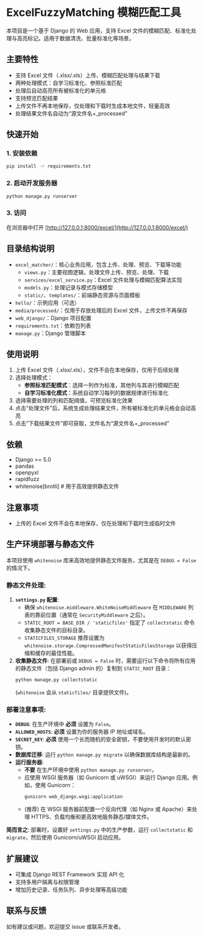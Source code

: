 # ExcelFuzzyMatching 模糊匹配工具

本项目是一个基于 Django 的 Web 应用，支持 Excel 文件的模糊匹配、标准化处理与高亮标记。适用于数据清洗、批量标准化等场景。

## 主要特性

- 支持 Excel 文件（.xlsx/.xls）上传、模糊匹配处理与结果下载
- 两种处理模式：自学习标准化、参照标准匹配
- 处理后自动高亮所有被标准化的单元格
- 支持预览匹配结果
- 上传文件不再本地保存，仅处理和下载时生成本地文件，轻量高效
- 处理结果文件名自动为“源文件名+_processed”

## 快速开始

### 1. 安装依赖

```bash
pip install -r requirements.txt
```

### 2. 启动开发服务器

```bash
python manage.py runserver
```

### 3. 访问

在浏览器中打开 [http://127.0.0.1:8000/excel/](http://127.0.0.1:8000/excel/)

## 目录结构说明

- `excel_matcher/`：核心业务应用，包含上传、处理、预览、下载等功能
    - `views.py`：主要视图逻辑，处理文件上传、预览、处理、下载
    - `services/excel_service.py`：Excel 文件处理与模糊匹配算法实现
    - `models.py`：处理记录与模式存储模型
    - `static/`、`templates/`：前端静态资源与页面模板
- `hello/`：示例应用（可选）
- `media/processed/`：仅用于存放处理后的 Excel 文件，上传文件不再保存
- `web_django/`：Django 项目配置
- `requirements.txt`：依赖包列表
- `manage.py`：Django 管理脚本

## 使用说明

1. 上传 Excel 文件（.xlsx/.xls），文件不会在本地保存，仅用于后续处理
2. 选择处理模式：
    - **参照标准匹配模式**：选择一列作为标准，其他列与其进行模糊匹配
    - **自学习标准化模式**：系统自动学习每列的数据规律进行标准化
3. 选择需要处理的列和匹配阈值，可预览标准化效果
4. 点击“处理文件”后，系统生成处理结果文件，所有被标准化的单元格会自动高亮
5. 点击“下载结果文件”即可获取，文件名为“源文件名+_processed”

## 依赖

- Django >= 5.0
- pandas
- openpyxl
- rapidfuzz
- whitenoise[brotli] # 用于高效提供静态文件

## 注意事项

- 上传的 Excel 文件不会在本地保存，仅在处理和下载时生成临时文件

## 生产环境部署与静态文件

本项目使用 `whitenoise` 库来高效地提供静态文件服务，尤其是在 `DEBUG = False` 的情况下。

### 静态文件处理:

1.  **`settings.py` 配置**: 
    *   确保 `whitenoise.middleware.WhiteNoiseMiddleware` 在 `MIDDLEWARE` 列表的靠前位置（通常在 `SecurityMiddleware` 之后）。
    *   `STATIC_ROOT = BASE_DIR / 'staticfiles'` 指定了 `collectstatic` 命令收集静态文件的目标目录。
    *   `STATICFILES_STORAGE` 推荐设置为 `whitenoise.storage.CompressedManifestStaticFilesStorage` 以获得压缩和缓存的最佳性能。
2.  **收集静态文件**: 在部署前或 `DEBUG = False` 时，需要运行以下命令将所有应用的静态文件（包括 Django admin 的）复制到 `STATIC_ROOT` 目录：
    ```bash
    python manage.py collectstatic
    ```
    (`whitenoise` 会从 `staticfiles/` 目录提供文件)。

### 部署注意事项:

*   **`DEBUG`**: 在生产环境中 **必须** 设置为 `False`。
*   **`ALLOWED_HOSTS`**: **必须** 设置为你的服务器 IP 地址或域名。
*   **`SECRET_KEY`**: **必须** 使用一个长而随机的安全密钥，不要使用开发时的默认密钥。
*   **数据库迁移**: 运行 `python manage.py migrate` 以确保数据库结构是最新的。
*   **运行服务器**: 
    *   **不要** 在生产环境中使用 `python manage.py runserver`。
    *   应使用 WSGI 服务器（如 Gunicorn 或 uWSGI）来运行 Django 应用。例如，使用 Gunicorn：
        ```bash
        gunicorn web_django.wsgi:application
        ```
    *   (推荐) 在 WSGI 服务器前配置一个反向代理（如 Nginx 或 Apache）来处理 HTTPS、负载均衡和更高效地服务静态/媒体文件。

**简而言之**: 部署时，设置好 `settings.py` 中的生产参数，运行 `collectstatic` 和 `migrate`，然后使用 Gunicorn/uWSGI 启动应用。

## 扩展建议

- 可集成 Django REST Framework 实现 API 化
- 支持多用户隔离与权限管理
- 增加历史记录、任务队列、异步处理等高级功能

## 联系与反馈

如有建议或问题，欢迎提交 issue 或联系开发者。
